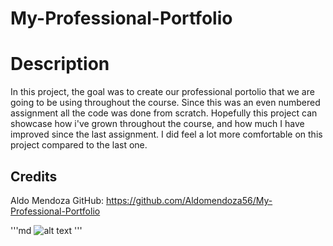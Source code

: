 # My-Professional-Portfolio

# Description 
In this project, the goal was to create our professional portolio that we are going to be using throughout the course. Since this was an even numbered assignment all the code was done from scratch. Hopefully this project can showcase how i've grown throughout the course, and how much I have improved since the last assignment. I did feel a lot more comfortable on this project compared to the last one.

## Credits
Aldo Mendoza GitHub: https://github.com/Aldomendoza56/My-Professional-Portfolio

'''md
![alt text](images/Screenshot(11).png)
'''